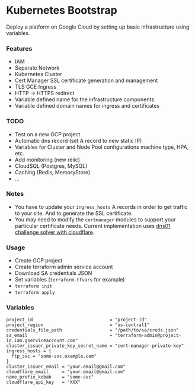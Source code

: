 # Kubernetes Bootstrap

Deploy a platform on Google Cloud by setting up basic infrastructure using variables.

### Features

- IAM
- Separate Network
- Kubernetes Cluster
- Cert Manager SSL certificate generation and management
- TLS GCE Ingress
- HTTP -> HTTPS redirect
- Variable defined name for the infrastructure components
- Variable defined domain names for ingress and certificates

### TODO

- Test on a new GCP project
- Automatic dns record (set A record to new static IP)
- Variables for Cluster and Node Pool configurations machine type, HPA, etc.
- Add monitoring (new relic)
- CloudSQL (Postgres, MySQL)
- Caching (Redis, MemoryStore)
- ...

### Notes

- You have to update your `ingress_hosts` A records in order to get traffic to your site. And to generate the SSL certificate.
- You may need to modify the `certmanager` modules to support your particular certificate needs. Current implementation uses [dns01 challenge solver with cloudflare](https://cert-manager.io/docs/configuration/acme/dns01/cloudflare/).

### Usage

- Create GCP project
- Create terraform admin service account
- Download SA credentials JSON
- Set variables (`terraform.tfvars` for example)
- `terraform init`
- `terraform apply`

### Variables

```SHELL
project_id                             = "project-id"
project_region                         = "us-central1"
credentials_file_path                  = "/path/to/sa/creds.json"
sa_email                               = "terraform-admin@project-id.iam.gserviceaccount.com"
cluster_issuer_private_key_secret_name = "cert-manager-private-key"
ingress_hosts = {
  ftp_svc = "some-svc.example.com"
}
cluster_issuer_email = "your.email@gmail.com"
cloudflare_email     = "your.email@gmail.com"
name_prefix_kebab    = "some-svc"
cloudflare_api_key   = "XXX"
```
